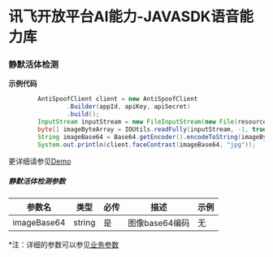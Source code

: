 # 讯飞开放平台AI能力-JAVASDK语音能力库

### 静默活体检测

**示例代码**
```java
        AntiSpoofClient client = new AntiSpoofClient
                .Builder(appId, apiKey, apiSecret)
                .build();
        InputStream inputStream = new FileInputStream(new File(resourcePath + filePath));
        byte[] imageByteArray = IOUtils.readFully(inputStream, -1, true);
        String imageBase64 = Base64.getEncoder().encodeToString(imageByteArray);
        System.out.println(client.faceContrast(imageBase64, "jpg"));
```

更详细请参见[Demo](https://github.com/iFLYTEK-OP/websdk-java-demo/blob/main/src/main/java/cn/xfyun/demo/AntiSpoofClientApp.java)

##### 静默活体检测参数
|参数名|类型|必传|描述|示例|
|---|---|---|---|---|
|imageBase64|string|是|图像base64编码|无|

 *注：详细的参数可以参见[业务参数](https://www.xfyun.cn/doc/face/xf-silent-in-vivo-detection/API.html)